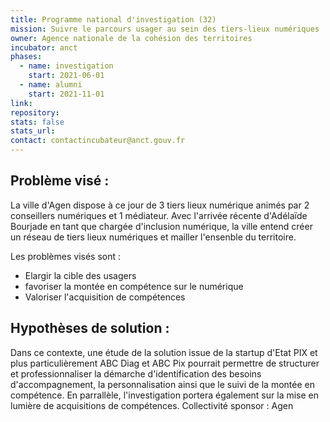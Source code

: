 ```yaml
---
title: Programme national d'investigation (32)
mission: Suivre le parcours usager au sein des tiers-lieux numériques
owner: Agence nationale de la cohésion des territoires
incubator: anct
phases:
  - name: investigation
    start: 2021-06-01
  - name: alumni
    start: 2021-11-01
link: 
repository: 
stats: false
stats_url: 
contact: contactincubateur@anct.gouv.fr
---
```

Problème visé :
---------------

La ville d'Agen dispose à ce jour de 3 tiers lieux numérique animés par 2 conseillers numériques et 1 médiateur. Avec l'arrivée récente d'Adélaïde Bourjade en tant que chargée d'inclusion numérique, la ville entend créer un réseau de tiers lieux numériques et mailler l'ensenble du territoire. 

Les problèmes visés sont : 

*   Elargir la cible des usagers
*   favoriser la montée en compétence sur le numérique
*   Valoriser l'acquisition de compétences 

Hypothèses de solution :
------------------------

Dans ce contexte, une étude de la solution issue de la startup d'Etat PIX et plus particulièrement ABC Diag et ABC Pix pourrait permettre de structurer et professionnaliser la démarche d'identification des besoins d'accompagnement, la personnalisation ainsi que le suivi de la montée en compétence. En parrallèle, l'investigation portera également sur la mise en lumière de acquisitions de compétences.
Collectivité sponsor : Agen
